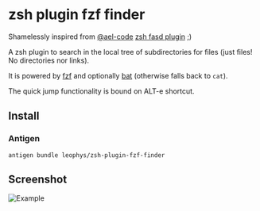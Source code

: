 # zsh plugin fzf finder

Shamelessly inspired from [@ael-code][ael] [zsh fasd plugin][0] ;)

A zsh plugin to search in the local tree of subdirectories for files (just files! No directories nor links).

It is powered by [fzf][1] and optionally [bat][2] (otherwise falls back to `cat`).

The quick jump functionality is bound on ALT-e shortcut.

## Install
### Antigen
```
antigen bundle leophys/zsh-plugin-fzf-finder
```

## Screenshot

![Example](https://github.com/leophys/zsh-plugin-fzf-finder/blob/master/preview.png)

[ael]: https://github.com/ael-code
[0]: https://github.com/ael-code/zsh-plugin-fasd-fzf
[1]: https://github.com/junegunn/fzf
[2]: https://github.com/sharkdp/bat
